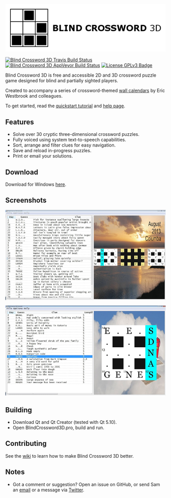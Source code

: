 [![Blind Crossword 3D Logo](https://github.com/Tw1ddle/Blind-Crossword-3D/blob/master/screenshots/logo.png?raw=true "Blind Crossword 3D logo")](https://www.samcodes.co.uk/)

[![Blind Crossword 3D Travis Build Status](https://img.shields.io/travis/Tw1ddle/Blind-Crossword-3D.svg?style=flat-square)](https://travis-ci.org/Tw1ddle/Blind-Crossword-3D)
[![Blind Crossword 3D AppVeyor Build Status](https://ci.appveyor.com/api/projects/status/m3t7bnffhkcwna7y?svg=true)](https://ci.appveyor.com/project/Tw1ddle/blind-crossword-3D)
[![License GPLv3 Badge](https://img.shields.io/badge/License-GPL%20v3-blue.svg?style=flat-square)](https://github.com/Tw1ddle/Blind-Crossword-3D/blob/master/LICENSE)

Blind Crossword 3D is free and accessible 2D and 3D crossword puzzle game designed for blind and partially sighted players.

Created to accompany a series of crossword-themed [wall calendars](http://www.calendarpuzzles.co.uk/) by Eric Westbrook and colleagues.

To get started, read the [quickstart tutorial](http://tw1ddle.github.io/Blind-Crossword-3D/tutorial.html) and [help page](http://tw1ddle.github.io/Blind-Crossword-3D/help.html).

## Features
 * Solve over 30 cryptic three-dimensional crossword puzzles.
 * Fully voiced using system text-to-speech capabilities.
 * Sort, arrange and filter clues for easy navigation.
 * Save and reload in-progress puzzles.
 * Print or email your solutions.

## Download

Download for Windows [here](https://www.dropbox.com/s/mx3vts0548v7zg2/Blind%20Crossword%203D%201.0.zip).

## Screenshots

![Blind Crossword 3D Screenshot One - Multiple Grids and Clues Shown](https://github.com/Tw1ddle/Blind-Crossword-3D/blob/master/screenshots/windows-blind-crossword-3d-puzzle.png?raw=true)

![Blind Crossword 3D Screenshot Two - Single Grid and Clues Shown](https://github.com/Tw1ddle/Blind-Crossword-3D/blob/master/screenshots/windows-blind-crossword-3d-puzzle-2.png?raw=true)

## Building

 * Download Qt and Qt Creator (tested with Qt 5.10).
 * Open BlindCrossword3D.pro, build and run.

## Contributing

See the [wiki](https://github.com/Tw1ddle/Blind-Crossword-3D/wiki) to learn how to make Blind Crossword 3D better.

## Notes
 * Got a comment or suggestion? Open an issue on GitHub, or send Sam an [email](https://samcodes.co.uk/contact/) or a message via [Twitter](https://twitter.com/Sam_Twidale).